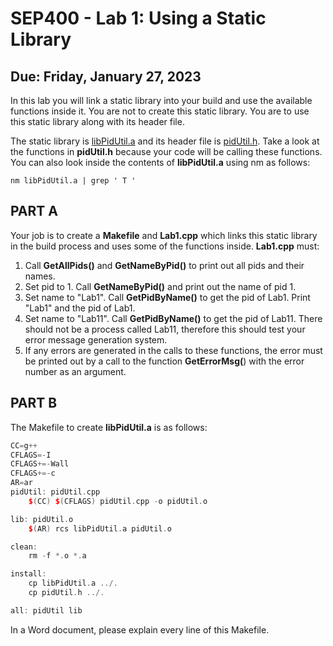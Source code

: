
# SEP400 - Lab 1: Using a Static Library

## Due: Friday, January 27, 2023

In this lab you will link a static library into your build and use the available functions inside it. You are not to create this static library. You are to use this static library along with its header file. 

The static library is [libPidUtil.a](libPidUtil.a) and its header file is [pidUtil.h](pidUtil.h). Take a look at the functions in **pidUtil.h** because your code will be calling these functions. You can also look inside the contents of **libPidUtil.a** using nm as follows:

```
nm libPidUtil.a | grep ' T '
```

## PART A

Your job is to create a **Makefile** and **Lab1.cpp** which links this static library in the build process and uses some of the functions inside. **Lab1.cpp** must:

1. Call **GetAllPids()** and **GetNameByPid()** to print out all pids and their names.
2. Set pid to 1. Call **GetNameByPid()** and print out the name of pid 1.
3. Set name to "Lab1". Call **GetPidByName()** to get the pid of Lab1. Print "Lab1" and the pid of Lab1.
4. Set name to "Lab11". Call **GetPidByName()** to get the pid of Lab11. There should not be a process called Lab11, therefore this should test your error message generation system.
5. If any errors are generated in the calls to these functions, the error must be printed out by a call to the function **GetErrorMsg(**) with the error number as an argument.

## PART B

The Makefile to create **libPidUtil.a** is as follows:

```cpp
CC=g++
CFLAGS=-I
CFLAGS+=-Wall
CFLAGS+=-c
AR=ar
pidUtil: pidUtil.cpp
    $(CC) $(CFLAGS) pidUtil.cpp -o pidUtil.o

lib: pidUtil.o
    $(AR) rcs libPidUtil.a pidUtil.o

clean:
    rm -f *.o *.a

install:
    cp libPidUtil.a ../.
    cp pidUtil.h ../.

all: pidUtil lib
```

In a Word document, please explain every line of this Makefile.

